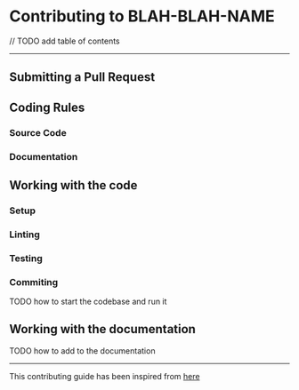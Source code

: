 # Contributing to BLAH-BLAH-NAME

// TODO add table of contents

---

## Submitting a Pull Request

## Coding Rules

### Source Code

### Documentation

## Working with the code

### Setup

### Linting

### Testing

### Commiting

TODO how to start the codebase and run it

## Working with the documentation

TODO how to add to the documentation

---

This contributing guide has been inspired from [here](<https://github.com/semantic-release/semantic-release/blob/master/CONTRIBUTING.md>)
